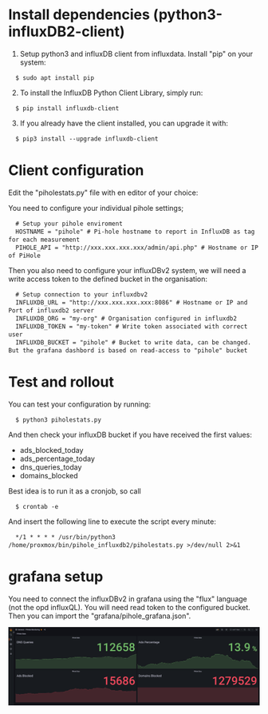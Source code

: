 # Install dependencies (python3-influxDB2-client)

1. Setup python3 and influxDB client from influxdata. Install "pip" on your system:
```
  $ sudo apt install pip
```
2. To install the InfluxDB Python Client Library, simply run:
```
  $ pip install influxdb-client
```
3. If you already have the client installed, you can upgrade it with:
```
  $ pip3 install --upgrade influxdb-client
```

# Client configuration

Edit the "piholestats.py" file with en editor of your choice:

You need to configure your individual pihole settings;
```
  # Setup your pihole enviroment
  HOSTNAME = "pihole" # Pi-hole hostname to report in InfluxDB as tag for each measurement
  PIHOLE_API = "http://xxx.xxx.xxx.xxx/admin/api.php" # Hostname or IP of PiHole
```
Then you also need to configure your influxDBv2 system, we will need a write access token to the defined bucket in the organisation:
```
  # Setup connection to your influxdbv2
  INFLUXDB_URL = "http://xxx.xxx.xxx.xxx:8086" # Hostname or IP and Port of influxdb2 server
  INFLUXDB_ORG = "my-org" # Organisation configured in influxdb2
  INFLUXDB_TOKEN = "my-token" # Write token associated with correct user
  INFLUXDB_BUCKET = "pihole" # Bucket to write data, can be changed. But the grafana dashbord is based on read-access to "pihole" bucket
```

# Test and rollout

You can test your configuration by running:
```
  $ python3 piholestats.py
```
And then check your influxDB bucket if you have received the first values:

- ads_blocked_today
- ads_percentage_today
- dns_queries_today
- domains_blocked

Best idea is to run it as a cronjob, so call
```
  $ crontab -e
```
And insert the following line to execute the script every minute:
```
  */1 * * * * /usr/bin/python3 /home/proxmox/bin/pihole_influxdb2/piholestats.py >/dev/null 2>&1
```
# grafana setup

You need to connect the influxDBv2 in grafana using the "flux" language (not the opd influxQL). You will need read token to the configured bucket. Then you can import the "grafana/pihole_grafana.json".

![Screenshot of grafana dashboard](https://github.com/waywit/pihole_influxdb2/raw/master/grafana/PiHole_Grafana.png)
